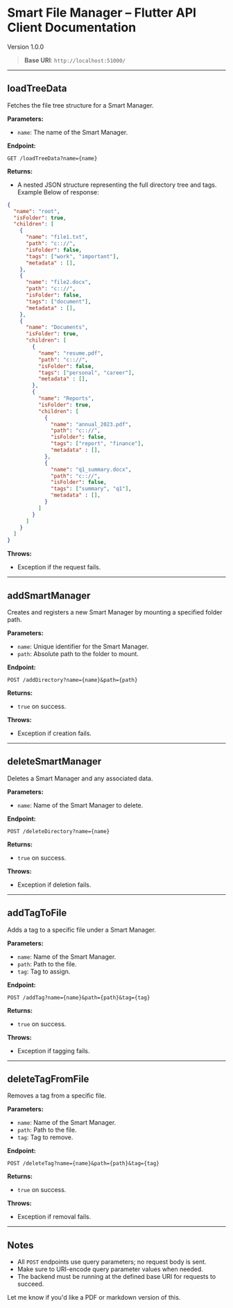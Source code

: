 # Smart File Manager – Flutter API Client Documentation
Version 1.0.0


> **Base URI**: `http://localhost:51000/`

---

## loadTreeData

Fetches the file tree structure for a Smart Manager.

**Parameters:**

* `name`: The name of the Smart Manager.

**Endpoint:**

```
GET /loadTreeData?name={name}
```

**Returns:**

* A nested JSON structure representing the full directory tree and tags. Example Below of response:

```json
{
  "name": "root",
  "isFolder": true,
  "children": [
    {
      "name": "file1.txt",
      "path": "c:://",
      "isFolder": false,
      "tags": ["work", "important"],
      "metadata" : [],
    },
    {
      "name": "file2.docx",
      "path": "c:://",
      "isFolder": false,
      "tags": ["document"],
      "metadata" : [],
    },
    {
      "name": "Documents",
      "isFolder": true,
      "children": [
        {
          "name": "resume.pdf",
          "path": "c:://",
          "isFolder": false,
          "tags": ["personal", "career"],
          "metadata" : [],
        },
        {
          "name": "Reports",
          "isFolder": true,
          "children": [
            {
              "name": "annual_2023.pdf",
              "path": "c:://",
              "isFolder": false,
              "tags": ["report", "finance"],
              "metadata" : [],
            },
            {
              "name": "q1_summary.docx",
              "path": "c:://",
              "isFolder": false,
              "tags": ["summary", "q1"],
              "metadata" : [],
            }
          ]
        }
      ]
    }
  ]
}
```

**Throws:**

* Exception if the request fails.

---

## addSmartManager

Creates and registers a new Smart Manager by mounting a specified folder path.

**Parameters:**

* `name`: Unique identifier for the Smart Manager.
* `path`: Absolute path to the folder to mount.

**Endpoint:**

```
POST /addDirectory?name={name}&path={path}
```

**Returns:**

* `true` on success.

**Throws:**

* Exception if creation fails.

---

## deleteSmartManager

Deletes a Smart Manager and any associated data.

**Parameters:**

* `name`: Name of the Smart Manager to delete.

**Endpoint:**

```
POST /deleteDirectory?name={name}
```

**Returns:**

* `true` on success.

**Throws:**

* Exception if deletion fails.

---

## addTagToFile

Adds a tag to a specific file under a Smart Manager.

**Parameters:**

* `name`: Name of the Smart Manager.
* `path`: Path to the file.
* `tag`: Tag to assign.

**Endpoint:**

```
POST /addTag?name={name}&path={path}&tag={tag}
```

**Returns:**

* `true` on success.

**Throws:**

* Exception if tagging fails.

---

## deleteTagFromFile

Removes a tag from a specific file.

**Parameters:**

* `name`: Name of the Smart Manager.
* `path`: Path to the file.
* `tag`: Tag to remove.

**Endpoint:**

```
POST /deleteTag?name={name}&path={path}&tag={tag}
```

**Returns:**

* `true` on success.

**Throws:**

* Exception if removal fails.

---

## Notes

* All `POST` endpoints use query parameters; no request body is sent.
* Make sure to URI-encode query parameter values when needed.
* The backend must be running at the defined base URI for requests to succeed.

Let me know if you'd like a PDF or markdown version of this.
